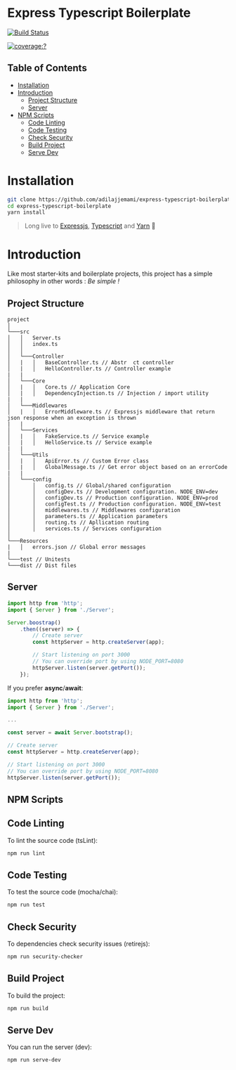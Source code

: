 Express Typescript Boilerplate
===
[![Build Status](https://travis-ci.org/adilajjemami/express-typescript-boilerplate.svg?branch=master)](https://travis-ci.org/adilajjemami/express-typescript-boilerplate)
<!-- [![codecov](https://codecov.io/gh/adilajjemami/express-typescript-boilerplate/branch/master/graph/badge.svg)](https://codecov.io/gh/adilajjemami/express-typescript-boilerplate) -->
<a href="https://codecov.io/gh/adilajjemami/express-typescript-boilerplate">
  <img
  alt="coverage:?" src="https://codecov.io/gh/adilajjemami/express-typescript-boilerplate/branch/master/graph/badge.svg" />
</a>

## Table of Contents

<!-- toc -->
- [Installation](#installation)
- [Introduction](#introduction)
    - [Project Structure](#project-structure)
    - [Server](#server)
- [NPM Scripts](#npm-scripts)
    - [Code Linting](#code-linting)
    - [Code Testing](#code-testing)
    - [Check Security](#check-security)
    - [Build Project](#build-project)
    - [Serve Dev](#serve-dev)

<!-- tocstop -->

# Installation

```sh
git clone https://github.com/adilajjemami/express-typescript-boilerplate.git
cd express-typescript-boilerplate
yarn install
```
> 
> Long live to [Expressjs](http://expressjs.com/), [Typescript](http://www.typescriptlang.org/) and [Yarn](https://yarnpkg.com/lang/en/) :metal:



# Introduction

Like most starter-kits and boilerplate projects, this project has a simple philosophy in other words : *Be simple !*


## Project Structure


```
project 
│
└───src
│   │   Server.ts
│   │   index.ts
│   │
│   └───Controller
│   |   │   BaseController.ts // Abstr  ct controller
│   |   │   HelloController.ts // Controller example
|   |
│   └───Core
│   |   │   Core.ts // Application Core
│   |   │   DependencyInjection.ts // Injection / import utility
|   |
│   └───Middlewares
│   |   │   ErrorMiddleware.ts // Expressjs middleware that return json response when an exception is thrown
|   |
│   └───Services
│   |   │   FakeService.ts // Service example
│   |   │   HelloService.ts // Service example
|   |
│   └───Utils
│   |   │   ApiError.ts // Custom Error class
│   |   │   GlobalMessage.ts // Get error object based on an errorCode
|   |   
│   └───config
│       │   config.ts // Global/shared configuration
│       │   configDev.ts // Development configuration. NODE_ENV=dev
│       │   configDev.ts // Production configuration. NODE_ENV=prod
│       │   configTest.ts // Production configuration. NODE_ENV=test
│       │   middlewares.ts // Middlewares configuration
│       │   parameters.ts // Application parameters
│       │   routing.ts // Apllication routing
│       │   services.ts // Services configuration
│   
└───Resources
|   │   errors.json // Global error messages
|
└───test // Unitests
└───dist // Dist files
```


## Server


```ts
import http from 'http';
import { Server } from './Server';

Server.boostrap()
    .then((server) => {
        // Create server
        const httpServer = http.createServer(app);

        // Start listening on port 3000
        // You can override port by using NODE_PORT=8080
        httpServer.listen(server.getPort());
    });
```

If you prefer **async**/**await**:


```ts
import http from 'http';
import { Server } from './Server';

...

const server = await Server.bootstrap();

// Create server
const httpServer = http.createServer(app);

// Start listening on port 3000
// You can override port by using NODE_PORT=8080
httpServer.listen(server.getPort());
```

## NPM Scripts

## Code Linting

To lint the source code (tsLint):

```sh
npm run lint
```

## Code Testing

To test the source code (mocha/chai):

```sh
npm run test
```

## Check Security

To dependencies check security issues (retirejs):

```sh
npm run security-checker
```

## Build Project

To build the project:

```sh
npm run build
```

## Serve Dev

You can run the server (dev):

```sh
npm run serve-dev
```
